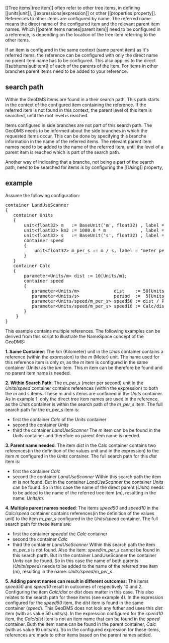 [[Tree items|tree item]] often refer to other tree items, in defining [[units|unit]], [[expressions|expression]] or other [[properties|property]]. References to other items are configured by name. The referred name means the direct name of the
configured item and the relevant parent item names. Which [[parent items names|parent item]] need to be configured in a reference, is depending on the location of the tree item referring to the other items.

If an item is configured in the same context (same parent item) as it's referred items, the reference can be configured with only the direct name no parent item name has to be configured. This also
applies to the direct [[subitems|subitem]] of each of the parents of the item. For items in other branches parent items need to be added to your reference.

## search path

Within the GeoDMS items are found in a their search path. This path starts in the context of the configured item containing the reference. If the referred item is not found in this context, the parent level of this item is searched, until the root level is reached.

Items configured in side branches are not part of this search path. The GeoDMS needs to be informed about the side branches in which the requested items occur. This can be done by specifying this branche information in the name of the referred items. The relevant parent item names need to be added to the name of the
referred item, until the level of a parent item is reached which is part of the search path.

Another way of indicating that a branche, not being a part of the search path, need to be searched for items is by configuring the [[Using]] property,

## example

Assume the following configuration:

<pre>
container LandUseScanner
{
   container Units
   {
       unit&lt;float32&gt; m   := BaseUnit('m', float32) , label = "meter";
       unit&lt;float32&gt; km2 := 1000.0 * m             , label = "kilometer";
       unit&lt;float32&gt; s   := BaseUnit('s', float32) , label = "second";  
       container speed
       {
           unit&lt;float32&gt; m_per_s := m / s, label = "meter per second";
       }  
   }
   container Calc
   {
       parameter&lt;Units/m&gt; dist := 10[Units/m];
       container speed
       {
          parameter&lt;Units/m&gt;             dist    := 50[Units/m];
          parameter&lt;Units/s&gt;             period  :=  5[Units/s];
          parameter&lt;Units/speed/m_per_s&gt; speed50 := dist / Period;
          parameter&lt;Units/speed/m_per_s&gt; speed10 := Calc/dist / Period;
       }
    }
}
</pre>

This example contains multiple references. The following examples can be derived from this script to illustrate the NameSpace concept of the GeoDMS:

**1. Same Container**: The *km* (Kilometer) unit in the *Units* container contains a reference (within the expression) to the *m* (Meter) unit. The name used for this reference item is only *m*, as the *m* item is configured in the same container (Units) as the *km* item. This *m* item can be therefore be found and no parent item name is needed.

**2. Within Search Path**: The *m_per_s* (meter per second) unit in the *Units/speed* container contains references (within the expression) to both the *m* and *s* items. These m and s items are confiured in the *Units* container. As in example 1, only the direct tree item names are used in the reference, as the *Units* container is within the search path of the *m_per_s* item. The full search path for the *m_per_s* item
is:
- first the container *Calc* of the *Units* container
- second the container *Units*
- third the container *LandUseScanner*
The *m* item can be be found in the *Units* container and therefore no parent item name is needed.

**3. Parent name needed**: The item *dist* in the Calc container contains two references(in the definition of the values unit and in the expression) to the item *m* configured in the *Units* container. The full search path for this *dist* item is:
- first the container *Calc*
- second the container *LandUseScanner*
Within this search path the item *m* is not found. But in the container *LandUseScanner* the container *Units* can be found. So in this case the name of the direct parent (*Units*) needs to be added to the name of the referred tree item (*m*), resulting in the name: *Units/m.*

**4. Multiple parent names needed**: The items *speed50* and *speed10* in the *Calc/speed* container contains references(in the definition of the values unit) to the item *m_per_s* configured in the *Units/speed* container. The full search path for these items are:
- first the container *speed*of the *Calc* container
- second the container *Calc*
- third the container *LandUseScanner*
Within this search path the item *m_per_s* is not found. Also the item: *speed/m_per_s* cannot be found in this search parth. But in the container LandUseScanner the container *Units* can be found. So in this case the name of both parents (*Units/speed*) needs to be added to the name of the referred tree item (m), resulting in the name: *Units/speed/m_per_s*.

**5. Adding parent names can result in different outcomes**: The items *speed50* and *speed10* result in outcomes of respectively 10 and 2. Configuring the item *Calc/dist* or *dist* does matter in this case. This also relates to the search path for these items (see example 4). In the expression configured for the *speed50* item, the *dist* item is found in the same container (*speed*). This GeoDMS does not look any futher and uses this *dist* item (with as value 50 units/s). In the expression configured for the *speed10* item, the *Calc/dist* item is not an item name that can be found in the *speed* container. Buth the item name can be found in the parent container, *Calc* (with as value 10 units/m). So in the configured expression for these items, references are made to other items based on the parent names added.
